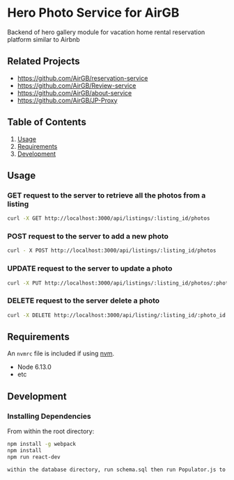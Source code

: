 # Hero Photo Service for AirGB

Backend of hero gallery module for vacation home rental reservation platform similar to Airbnb

## Related Projects

  - https://github.com/AirGB/reservation-service
  - https://github.com/AirGB/Review-service
  - https://github.com/AirGB/about-service
  - https://github.com/AirGB/JP-Proxy

## Table of Contents

1. [Usage](#Usage)
1. [Requirements](#requirements)
1. [Development](#development)

## Usage

### GET request to the server to retrieve all the photos from a listing 

```sh
curl -X GET http://localhost:3000/api/listings/:listing_id/photos
```

### POST request to the server to add a new photo

```sh
curl - X POST http://localhost:3000/api/listings/:listing_id/photos
```

### UPDATE request to the server to update a photo

```sh
curl -X PUT http://localhost:3000/api/listings/:listing_id/photos/:photo_id
```

### DELETE request to the server delete a photo 

```sh
curl -X DELETE http://localhost:3000/api/listing/:listing_id/:photo_id
```


## Requirements

An `nvmrc` file is included if using [nvm](https://github.com/creationix/nvm).

- Node 6.13.0
- etc

## Development

### Installing Dependencies

From within the root directory:

```sh
npm install -g webpack
npm install
npm run react-dev

within the database directory, run schema.sql then run Populator.js to populate the database.
```



